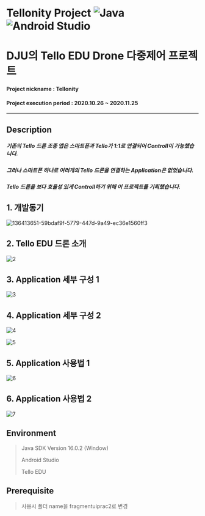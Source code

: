 # Tellonity Project ![Java](https://img.shields.io/badge/java-%23ED8B00.svg?style=for-the-badge&logo=java&logoColor=white)![Android Studio](https://img.shields.io/badge/Android%20Studio-3DDC84.svg?style=for-the-badge&logo=android-studio&logoColor=white)
# DJU의 Tello EDU Drone 다중제어 프로젝트

#### Project nickname : Tellonity
#### Project execution period : 2020.10.26 ~ 2020.11.25
-----------------------
## Description
##### 기존의 Tello 드론 조종 앱은 스마트폰과 Tello가 1:1로 연결되어 Controll이 가능했습니다. 
##### 그러나 스마트폰 하나로 여러개의 Tello 드론을 연결하는 Application은 없었습니다.
##### Tello 드론을 보다 효율성 있게 Controll하기 위해 이 프로젝트를 기획했습니다.

## 1. 개발동기
![136413651-59bdaf9f-5779-447d-9a49-ec36e1560ff3](https://user-images.githubusercontent.com/49806698/150674028-d24d8446-d2da-467e-9f08-29cf371a2fdb.png)


## 2. Tello EDU 드론 소개
![2](https://user-images.githubusercontent.com/49806698/150674097-5ac3d0fd-605d-4fa9-ab13-56931f3788d4.png)


## 3. Application 세부 구성 1
![3](https://user-images.githubusercontent.com/49806698/150674102-4eb242e2-3d47-4551-bb4c-509e259babf5.png)


## 4. Application 세부 구성 2
![4](https://user-images.githubusercontent.com/49806698/150674110-722f628a-722c-4d2e-ae92-d64ef9210665.png)

![5](https://user-images.githubusercontent.com/49806698/150674124-ee8bf817-3881-43ce-a527-41de1c2da1ee.png)


## 5. Application 사용법 1
![6](https://user-images.githubusercontent.com/49806698/150674133-cd480bbb-4e2d-4d77-80b9-28677ec33c19.png)


## 6. Application 사용법 2
![7](https://user-images.githubusercontent.com/49806698/150674146-e51115d1-cc8e-4797-b00a-38982292b25d.png)


## Environment

> Java SDK Version 16.0.2 (Window)
> 
> Android Studio
> 
> Tello EDU



## Prerequisite
> 사용시 폴더 name을 fragmentuiprac2로 변경





